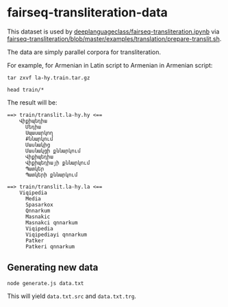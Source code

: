 # fairseq-transliteration-data

This dataset is used by [deeplanguageclass/fairseq-transliteration.ipynb](https://github.com/deeplanguageclass/fairseq-transliteration.ipynb) via [fairseq-transliteration/blob/master/examples/translation/prepare-translit.sh](https://github.com/deeplanguageclass/fairseq-transliteration/blob/master/examples/translation/prepare-translit.sh).

The data are simply parallel corpora for transliteration.

For example, for Armenian in Latin script to Armenian in Armenian script:
```
tar zxvf la-hy.train.tar.gz

head train/*
```

The result will be:
```
==> train/translit.la-hy.hy <==
    Վիքիպեդիա
      Մեդիա
      Սպասարկող
      Քննարկում
      Մասնակից
      Մասնակցի քննարկում
      Վիքիպեդիա
      Վիքիպեդիայի քննարկում
      Պատկեր
      Պատկերի քննարկում

==> train/translit.la-hy.la <==
    Viqipedia
      Media
      Spasarkox
      Qnnarkum
      Masnakic
      Masnakci qnnarkum
      Viqipedia
      Viqipediayi qnnarkum
      Patker
      Patkeri qnnarkum
```

## Generating new data

```
node generate.js data.txt 
```
This will yield `data.txt.src` and `data.txt.trg`.
